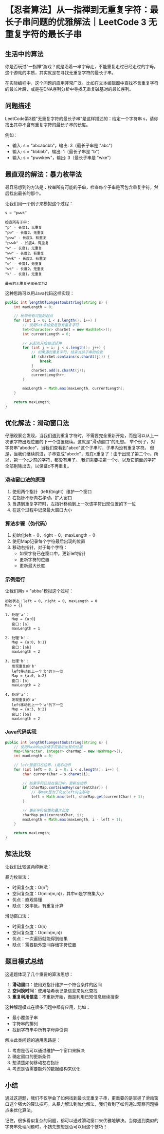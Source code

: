 # 【忍者算法】从一指禅到无重复字符：最长子串问题的优雅解法｜LeetCode 3 无重复字符的最长子串

## 生活中的算法
你是否玩过"一指禅"游戏？就是沿着一串字母走，不能重复走过已经走过的字母。这个游戏的本质，其实就是在寻找无重复字符的最长子串。

在实际编程中，这个问题的应用非常广泛。比如在文本编辑器中查找不含重复字符的最长片段，或是在DNA序列分析中寻找无重复碱基对的最长序列。

## 问题描述
LeetCode第3题"无重复字符的最长子串"是这样描述的：给定一个字符串 s，请你找出其中不含有重复字符的最长子串的长度。

例如：
- 输入: s = "abcabcbb"，输出: 3（最长子串是 "abc"）
- 输入: s = "bbbbb"，输出: 1（最长子串是 "b"）
- 输入: s = "pwwkew"，输出: 3（最长子串是 "wke"）

## 最直观的解法：暴力枚举法
最容易想到的方法是：枚举所有可能的子串，检查每个子串是否包含重复字符，然后找出最长的那个。

让我们用一个例子来模拟这个过程：
```
s = "pwwk"

检查所有子串：
"p" - 长度1，无重复
"pw" - 长度2，无重复
"pww" - 长度3，有重复
"pwwk" - 长度4，有重复
"w" - 长度1，无重复
"ww" - 长度2，有重复
"wwk" - 长度3，有重复
"w" - 长度1，无重复
"wk" - 长度2，无重复
"k" - 长度1，无重复

最长的无重复子串长度为2
```

这种思路可以用Java代码这样实现：
```java
public int lengthOfLongestSubstring(String s) {
    int maxLength = 0;
    
    // 枚举所有可能的起点
    for (int i = 0; i < s.length(); i++) {
        // 使用Set来检查是否有重复字符
        Set<Character> charSet = new HashSet<>();
        int currentLength = 0;
        
        // 从起点开始尝试延伸
        for (int j = i; j < s.length(); j++) {
            // 如果遇到重复字符，结束当前子串的检查
            if (charSet.contains(s.charAt(j))) {
                break;
            }
            charSet.add(s.charAt(j));
            currentLength++;
        }
        
        maxLength = Math.max(maxLength, currentLength);
    }
    
    return maxLength;
}
```

## 优化解法：滑动窗口法
仔细观察会发现，当我们遇到重复字符时，不需要完全重新开始，而是可以从上一次该字符出现位置的下一个位置继续。这就是"滑动窗口"的思想。
举个例子，对字符串"abcdce"，当我们查看到"abcd"这个子串时，子串内没有重复字符。
但是，当我们继续前进，子串变成"abcdc"，现在c重复了！由于出现了第二个c，所以，第一个c之前的字符，都没有用了。
我们需要把第一个c，以及它前面的字符全部剔除出去，以保证c不再重复。

### 滑动窗口法的原理
1. 使用两个指针（left和right）维护一个窗口
2. 右指针不断向右移动，扩大窗口
3. 当遇到重复字符时，左指针移动到上一次该字符出现位置的下一位
4. 在这个过程中记录最大窗口大小

### 算法步骤（伪代码）
1. 初始化left = 0，right = 0，maxLength = 0
2. 使用Map记录每个字符最后出现的位置
3. 移动右指针，对于每个字符：
   - 如果字符已在窗口中，更新left指针
   - 更新字符的位置
   - 更新最大长度

### 示例运行
让我们用s = "abba"模拟这个过程：
```
初始状态：left = 0, right = 0, maxLength = 0
Map = {}

1. 处理'a'：
   Map = {a:0}
   窗口：[a]
   maxLength = 1

2. 处理'b'：
   Map = {a:0, b:1}
   窗口：[ab]
   maxLength = 2

3. 处理'b'：
   发现重复的'b'
   left移动到上一个'b'的下一位
   Map = {a:0, b:2}
   窗口：[b]
   maxLength = 2

4. 处理'a'：
   发现重复的'a'
   left移动到上一个'a'的下一位
   Map = {a:3, b:2}
   窗口：[ba]
   maxLength = 2
```

### Java代码实现
```java
public int lengthOfLongestSubstring(String s) {
    // 使用HashMap存储字符最后出现的位置
    Map<Character, Integer> charMap = new HashMap<>();
    int maxLength = 0;
    
    // left是窗口左边界，i是右边界
    for (int left = 0, i = 0; i < s.length(); i++) {
        char currentChar = s.charAt(i);
        
        // 如果字符已经在窗口中，更新左边界
        if (charMap.containsKey(currentChar)) {
            // 取max是为了防止left向左移动
            left = Math.max(left, charMap.get(currentChar) + 1);
        }
        
        // 更新字符位置和最大长度
        charMap.put(currentChar, i);
        maxLength = Math.max(maxLength, i - left + 1);
    }
    
    return maxLength;
}
```

## 解法比较
让我们比较这两种解法：

暴力枚举法：
- 时间复杂度：O(n²)
- 空间复杂度：O(min(m,n))，其中m是字符集大小
- 优点：直观易懂
- 缺点：效率低，有重复计算

滑动窗口法：
- 时间复杂度：O(n)
- 空间复杂度：O(min(m,n))
- 优点：一次遍历就能得到结果
- 缺点：需要额外空间存储字符位置

## 题目模式总结
这道题体现了几个重要的算法思想：
1. **滑动窗口**：使用双指针维护一个符合条件的区间
2. **空间换时间**：使用哈希表记录信息来优化查找
3. **重复利用信息**：不重新开始，而是利用已知信息继续搜索

这种解题模式在很多问题中都有应用，比如：
- 最小覆盖子串
- 字符串的排列
- 找到字符串中所有字母异位词

解决此类问题的通用思路是：
1. 考虑是否可以通过维护一个窗口来解决
2. 确定窗口的更新条件
3. 想清楚如何移动左右指针
4. 考虑是否需要额外的数据结构来优化

## 小结
通过这道题，我们不仅学会了如何找到最长无重复子串，更重要的是掌握了滑动窗口这个强大的算法技巧。从暴力解法到优化解法，我们看到了如何通过观察问题特点来优化算法。

记住，很多看似复杂的问题，都可以通过滑动窗口来优雅地解决。当你遇到类似的字符串处理问题时，不妨先想想是否可以用这个技巧！


